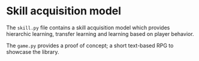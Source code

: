 # Skill acquisition model

The ``skill.py`` file contains a skill acquisition model which provides hierarchic learning, transfer learning and learning based on player behavior.

The ``game.py`` provides a proof of concept; a short text-based RPG to showcase the library.